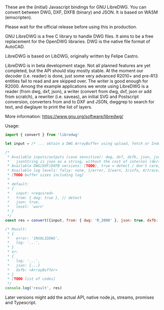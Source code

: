 These are the (initial) Javascript bindings for GNU LibreDWG.
You can convert between DWG, DXF, DXFB (binary) and JSON.
It is based on WASM (emscripten).

Please wait for the official release before using this in production.

GNU LibreDWG is a free C library to handle DWG files. It aims to be a free replacement for the OpenDWG libraries. DWG is the native file format of AutoCAD.

LibreDWG is based on LibDWG, originally written by Felipe Castro.

LibreDWG is in beta development stage. Not all planned features are yet completed, but the API should stay mostly stable. At the moment our decoder (i.e. reader) is done, just some very advanced R2010+ and pre-R13 entities fail to read and are skipped over. The writer is good enough for R2000. Among the example applications we wrote using LibreDWG is a reader (from dwg, dxf, json), a writer (convert from dwg, dxf, json or add from scratch), a rewriter (i.e. saveas), an initial SVG and Postscript conversion, converters from and to DXF and JSON, dwggrep to search for text, and dwglayer to print the list of layers.

More information: https://www.gnu.org/software/libredwg/

Usage:

```js
import { convert } from 'libredwg'

let input = /* ... obtain a DWG ArrayBuffer using upload, fetch or IndexedDB */

/*
 * Available inputs/outputs (case sensitive): dwg, dxf, dxfb, json, jsonString
 *   jsonString is json as a string, without the cost of internal (de)serialization
 * Available DWG/DXF/DXFB versions: [TODO], true = detect / don't care, falsy = no export
 * Available log levels: falsy: none, 1/error, 2/warn, 3/info, 4/trace, 5/insane, 9/all
 * [TODO buffer sizes including log]
 *
 * default:
 * {
 *   input: <required>
 *   from: { dwg: true }, // detect
 *   json: true,
 *   level: 'warn'
 * }
 */
const res = convert({input, from: { dwg: 'R_2000' }, json: true, dxfb: 'R_2004', level: 'warn'})

/* Result:
 * {
 *   error: 'INVALIDDWG',
 *   log: '...',
 * }
 * or:
 * {
 *   log: '...',
 *   json: {...}
 *   dxfb: <ArrayBuffer>
 * }
 * [TODO list of codes]
 */
console.log('result', res)
```

Later versions might add the actual API, native node.js, streams, promises and Typescript.
